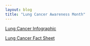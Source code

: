 ```yaml
---
layout: blog
title: "Lung Cancer Awareness Month"
---
```


[Lung Cancer Infographic](https://storage.googleapis.com/static.rutherford-nj.com/health/LungCancerFullInfographic.pdf)

[Lung Cancer Fact Sheet](https://storage.googleapis.com/static.rutherford-nj.com/health/lung-cancer-fact-sheet.pdf)
